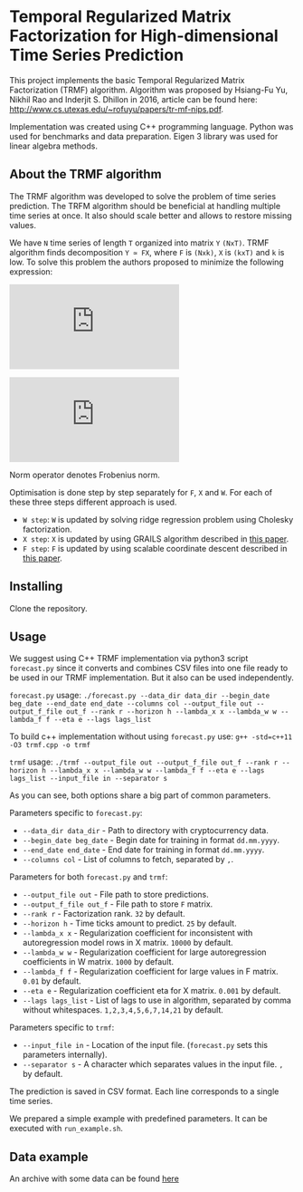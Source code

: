 # Temporal Regularized Matrix Factorization for High-dimensional Time Series Prediction

This project implements the basic Temporal Regularized Matrix Factorization (TRMF) algorithm. Algorithm was proposed by Hsiang-Fu Yu, Nikhil Rao and Inderjit S. Dhillon in 2016, article can be found here: http://www.cs.utexas.edu/~rofuyu/papers/tr-mf-nips.pdf.

Implementation was created using C++ programming language. Python was used for benchmarks and data preparation. Eigen 3 library was used for linear algebra methods. 

## About the TRMF algorithm

The TRMF algorithm was developed to solve the problem of time series prediction. The TRFM algorithm should be beneficial at handling multiple time series at once. It also should scale better and allows to restore missing values.

We have `N` time series of length `T` organized into matrix `Y` `(NxT)`. TRMF algorithm finds decomposition `Y ≃ FX`, where `F` is `(Nxk)`, `X` is `(kxT)` and `k` is low. To solve this problem the authors proposed to minimize the following expression:

![equation](https://latex.codecogs.com/gif.latex?%5Cleft%20%5C%7C%20P_%5COmega%28Y-FX%29%20%5Cright%20%5C%7C%5E%7B2%7D%20&plus;%20%5Clambda%20_f%5Cleft%20%5C%7C%20F%20%5Cright%20%5C%7C%20&plus;%20%5Clambda%20_w%5Cleft%20%5C%7C%20W%20%5Cright%20%5C%7C&plus;%5Clambda%20_x%20%5Csum_%7Br%3D1%7D%5E%7Bk%7DT_%7BAR%7D%28X_k%29%5Crightarrow%20%5Cmathit%7Bmin%7D_%7BF%2CX%2CW%7D)

![equation](https://latex.codecogs.com/gif.latex?T_%7BAR%7D%28X_k%29%3D%5Cfrac%7B1%7D%7B2%7D%5Csum_%7Bt%3DL&plus;1%7D%5E%7BT%7D%28x_t-%5Csum_%7Bl%5Cin%20LS%7Dw_l%5Ekx_%7Bt-l%7D%29&plus;%5Ceta%20%5Cleft%20%5C%7C%20x%20%5Cright%20%5C%7C%5E2)

Norm operator denotes Frobenius norm.

Optimisation is done step by step separately for `F`, `X` and `W`. For each of these three steps different approach is used.

- `W step`: `W` is updated by solving ridge regression problem using Cholesky factorization.
- `X step`: `X` is updated by using GRAILS algorithm described in [this paper](http://papers.nips.cc/paper/5938-collaborative-filtering-with-graph-information-consistency-and-scalable-methods.pdf).
- `F step`: `F` is updated by using scalable coordinate descent described in [this paper](http://www.cs.utexas.edu/~cjhsieh/icdm-pmf.pdf).

## Installing

Clone the repository. 

## Usage

We suggest using C++ TRMF implementation via python3 script `forecast.py` since it converts and combines CSV files into one file ready to be used in our TRMF implementation. But it also can be used independently.

`forecast.py` usage: `./forecast.py --data_dir data_dir --begin_date beg_date --end_date end_date --columns col --output_file out --output_f_file out_f --rank r --horizon h --lambda_x x --lambda_w w --lambda_f f --eta e --lags lags_list`

To build c++ implementation without using `forecast.py` use: `g++ -std=c++11 -O3 trmf.cpp -o trmf`

`trmf` usage: `./trmf --output_file out --output_f_file out_f --rank r --horizon h --lambda_x x --lambda_w w --lambda_f f --eta e --lags lags_list --input_file in --separator s`

As you can see, both options share a big part of common parameters.

Parameters specific to `forecast.py`:

- `--data_dir data_dir` - Path to directory with cryptocurrency data.
- `--begin_date beg_date` - Begin date for training in format `dd.mm.yyyy`.
- `--end_date end_date` - End date for training in format `dd.mm.yyyy`.
- `--columns col` - List of columns to fetch, separated by `,`.

Parameters for both `forecast.py` and `trmf`:

- `--output_file out` - File path to store predictions.
- `--output_f_file out_f` - File path to store `F` matrix.
- `--rank r` - Factorization rank. `32` by default.
- `--horizon h` - Time ticks amount to predict. `25` by default.
- `--lambda_x x` - Regularization coefficient for inconsistent with autoregression model rows in X matrix. `10000` by default.
- `--lambda_w w` - Regularization coefficient for large autoregression coefficients in W matrix. `1000` by default.
- `--lambda_f f` - Regularization coefficient for large values in F matrix. `0.01` by default.
- `--eta e` - Regularization coefficient eta for X matrix. `0.001` by default.
- `--lags lags_list` - List of lags to use in algorithm, separated by comma without whitespaces. `1,2,3,4,5,6,7,14,21` by default.

Parameters specific to `trmf`:

- `--input_file in` - Location of the input file. (`forecast.py` sets this parameters internally).
- `--separator s` - A character which separates values in the input file. `,` by default.

The prediction is saved in CSV format. Each line corresponds to a single time series.

We prepared a simple example with predefined parameters. It can be executed with `run_example.sh`.

## Data example

An archive with some data can be found [here](https://www.dropbox.com/s/981b9ervs8wve6d/history.tar.gz?dl=0.)
